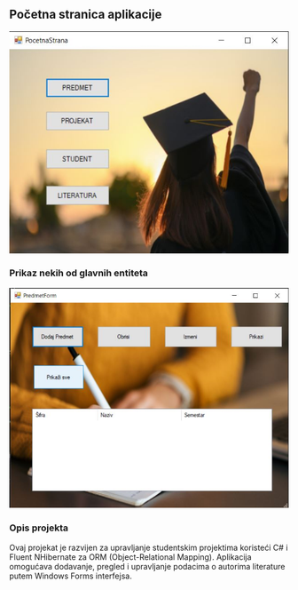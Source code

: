 ## Početna stranica aplikacije
![Početna stranica aplikacije](Images/image1.png)
### Prikaz nekih od glavnih entiteta

![Prijavljivanje korisnika](Images/image2.png)

### Opis projekta

Ovaj projekat je razvijen za upravljanje studentskim projektima koristeći C# i Fluent NHibernate za ORM (Object-Relational Mapping). Aplikacija omogućava dodavanje, pregled i upravljanje podacima o autorima literature putem Windows Forms interfejsa.

